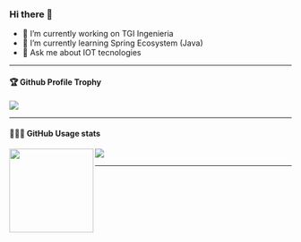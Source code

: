 ### Hi there 👋

- 🔭 I’m currently working on TGI Ingenieria
- 🌱 I’m currently learning Spring Ecosystem (Java)
- 💬 Ask me about IOT tecnologies

<!--
**fabianmerino/fabianmerino** is a ✨ _special_ ✨ repository because its `README.md` (this file) appears on your GitHub profile.

Here are some ideas to get you started:

- 🔭 I’m currently working on ...
- 🌱 I’m currently learning ...
- 👯 I’m looking to collaborate on ...
- 🤔 I’m looking for help with ...
- 💬 Ask me about ...
- 📫 How to reach me: ...
- 😄 Pronouns: ...
- ⚡ Fun fact: ...
-->

---

<div>
  <h4>🏆 Github Profile Trophy</h4>
  <img src="https://github-profile-trophy.vercel.app/?username=fabianmerino&column=7"/>
</div>

---

<div>
  <h4>👨🏻‍💻 GitHub Usage stats</h4>
  <img height="150" align="left" src="https://github-readme-stats.vercel.app/api?username=fabianmerino&count_private=true&include_all_commits=true" />
  <img src="https://github-readme-stats.vercel.app/api/top-langs/?username=fabianmerino&layout=compact" />
</div>

---
